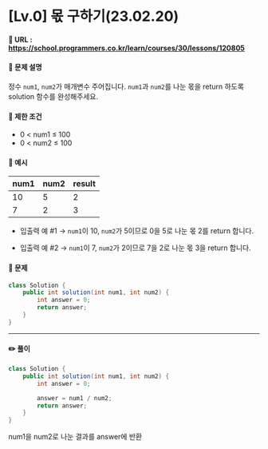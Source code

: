 # [Lv.0] 몫 구하기(23.02.20)

#### 📌 URL : https://school.programmers.co.kr/learn/courses/30/lessons/120805

#### 📌 문제 설명

정수 `num1`, `num2`가 매개변수 주어집니다. `num1`과 `num2`를 나눈 몫을 return 하도록 solution 함수를 완성해주세요.

#### 📌 제한 조건

- 0 < num1 ≤ 100
- 0 < num2 ≤ 100

#### 📌 예시

| num1 | num2 | result |
| ---- | ---- | ------ |
| 10   | 5    | 2      |
| 7    | 2    | 3      |

- 입출력 예 #1
  → `num1`이 10, `num2`가 5이므로 0을 5로 나눈 몫 2를 return 합니다.

- 입출력 예 #2
  → `num1`이 7, `num2`가 2이므로 7을 2로 나눈 몫 3을 return 합니다.

#### 📌 문제

```java
class Solution {
    public int solution(int num1, int num2) {
        int answer = 0;
        return answer;
    }
}
```

---

#### ✏️ 풀이

```java
class Solution {
    public int solution(int num1, int num2) {
        int answer = 0;

        answer = num1 / num2;
        return answer;
    }
}
```

num1을 num2로 나눈 결과를 answer에 반환
